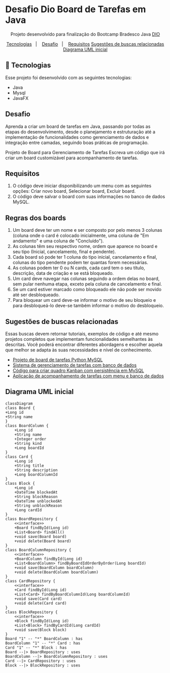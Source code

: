# Desafio Dio Board de Tarefas em Java

<p align="center">
Projeto desenvolvido para finalização do Bootcamp Bradesco Java <a href="https://www.dio.me" target="_blank">DIO</a><br/>
</p>

<p align="center">
  <a href="#-tecnologias">Tecnologias</a>&nbsp;&nbsp;&nbsp;|&nbsp;&nbsp;&nbsp;
  <a href="#-desafio">Desafio</a>&nbsp;&nbsp;&nbsp;|&nbsp;&nbsp;&nbsp;
  <a href="#-requisitos">Requisitos</a>
  <a href="#-sugestoes">Sugestões de buscas relacionadas</a>
  <a href="#diagrama">Diagrama UML inicial</a>
</p>

## 🚀 Tecnologias

Esse projeto foi desenvolvido com as seguintes tecnologias:

- Java
- Mysql
- JavaFX

## Desafio

Aprenda a criar um board de tarefas em Java, passando por todas as etapas do desenvolvimento, desde o planejamento e estruturação até a implementação de funcionalidades como gerenciamento de dados e integração entre camadas, seguindo boas práticas de programação.

Projeto de Board para Gerenciamento de Tarefas
Escreva um código que irá criar um board customizável para acompanhamento de tarefas.

## Requisitos

1. O código deve iniciar disponibilizando um menu com as seguintes opções: Criar novo board, Selecionar board, Excluir board.
2. O código deve salvar o board com suas informações no banco de dados MySQL.

## Regras dos boards
1. Um board deve ter um nome e ser composto por pelo menos 3 colunas (coluna onde o card é colocado inicialmente, uma coluna de "Em andamento" e uma coluna de "Concluído").
2. As colunas têm seu respectivo nome, ordem que aparece no board e seu tipo (Inicial, cancelamento, final e pendente).
3. Cada board só pode ter 1 coluna do tipo inicial, cancelamento e final, colunas do tipo pendente podem ter quantas forem necessárias.
4. As colunas podem ter 0 ou N cards, cada card tem o seu título, descrição, data de criação e se está bloqueado.
5. Um card deve navegar nas colunas seguindo a ordem delas no board, sem pular nenhuma etapa, exceto pela coluna de cancelamento e final.
6. Se um card estiver marcado como bloqueado ele não pode ser movido até ser desbloqueado.
7. Para bloquear um card deve-se informar o motivo de seu bloqueio e para desbloqueá-lo deve-se também informar o motivo do desbloqueio.

## Sugestões de buscas relacionadas

Essas buscas devem retornar tutoriais, exemplos de código e até mesmo projetos completos que implementam funcionalidades semelhantes às descritas. Você poderá encontrar diferentes abordagens e escolher aquela que melhor se adapta às suas necessidades e nível de conhecimento.

- [Projeto de board de tarefas Python MySQL](https://www.google.com/search?q=Projeto+de+board+de+tarefas+Python+MySQL&oq=Projeto+de+board+de+tarefas+Python+MySQL&gs_lcrp=EgZjaHJvbWUyBggAEEUYOTIHCAEQIRigATIHCAIQIRigATIHCAMQIRigAdIBBzcxNGowajeoAgCwAgA&sourceid=chrome&ie=UTF-8)
- [Sistema de gerenciamento de tarefas com banco de dados](https://www.google.com/search?q=%22Sistema+de+gerenciamento+de+tarefas+com+banco+de+dados%22&sca_esv=177fae3e0b1a050b&sxsrf=AHTn8zoq0rYtf5vlh5AmnquP7S7NpgPnyQ%3A1746708958121&ei=3qkcaKGWB_rW1sQPj4qo0AQ&ved=0ahUKEwih_eX39ZONAxV6q5UCHQ8FCkoQ4dUDCBA&uact=5&oq=%22Sistema+de+gerenciamento+de+tarefas+com+banco+de+dados%22&gs_lp=Egxnd3Mtd2l6LXNlcnAiOCJTaXN0ZW1hIGRlIGdlcmVuY2lhbWVudG8gZGUgdGFyZWZhcyBjb20gYmFuY28gZGUgZGFkb3MiMggQABiABBiiBDIIEAAYogQYiQUyCBAAGIAEGKIEMggQABiiBBiJBUisFlAAWNERcAB4AJABAJgB7QGgAaAEqgEFMC4yLjG4AQPIAQD4AQL4AQGYAgOgAq0EwgIFECEYoAGYAwCSBwUwLjIuMaAH_guyBwUwLjIuMbgHrQQ&sclient=gws-wiz-serp)
- [Código para criar quadro Kanban com persistência em MySQL](https://www.google.com/search?q=%22C%C3%B3digo+para+criar+quadro+Kanban+com+persist%C3%AAncia+em+MySQL%22&sca_esv=177fae3e0b1a050b&sxsrf=AHTn8zqS5WcUG44gYsSTAECMfcJ7E-lhkQ%3A1746709085833&ei=XaocaLDWMrrR1sQP9Z7qsAQ&ved=0ahUKEwjw-Ni09pONAxW6qJUCHXWPGkYQ4dUDCBA&uact=5&oq=%22C%C3%B3digo+para+criar+quadro+Kanban+com+persist%C3%AAncia+em+MySQL%22&gs_lp=Egxnd3Mtd2l6LXNlcnAiPSJDw7NkaWdvIHBhcmEgY3JpYXIgcXVhZHJvIEthbmJhbiBjb20gcGVyc2lzdMOqbmNpYSBlbSBNeVNRTCIyBRAhGKABSOsJUABY1QdwAHgBkAEAmAGuAaABsgKqAQMwLjK4AQPIAQD4AQL4AQGYAgGgAq8BmAMAkgcDMC4xoAetBbIHAzAuMbgHrwE&sclient=gws-wiz-serp)
- [Aplicação de acompanhamento de tarefas com menu e banco de dados](https://www.google.com/search?q=%22Aplica%C3%A7%C3%A3o+de+acompanhamento+de+tarefas+com+menu+e+banco+de+dados%22&sca_esv=177fae3e0b1a050b&sxsrf=AHTn8zrZN-D7QHA92LeHAQQvPlCTl1Bw9A%3A1746709101659&ei=baocaNSAKNnT1sQP0Y7J4QY&ved=0ahUKEwiU65689pONAxXZqZUCHVFHMmwQ4dUDCBA&uact=5&oq=%22Aplica%C3%A7%C3%A3o+de+acompanhamento+de+tarefas+com+menu+e+banco+de+dados%22&gs_lp=Egxnd3Mtd2l6LXNlcnAiRCJBcGxpY2HDp8OjbyBkZSBhY29tcGFuaGFtZW50byBkZSB0YXJlZmFzIGNvbSBtZW51IGUgYmFuY28gZGUgZGFkb3MiSLoHULgBWLgBcAF4AZABAJgBvQGgAb0BqgEDMC4xuAEDyAEA-AEC-AEBmAIBoAIDwgIKEAAYsAMY1gQYR5gDAIgGAZAGCJIHATGgB3qyBwC4BwA&sclient=gws-wiz-serp)

## Diagrama UML inicial

```mermaid
classDiagram
class Board {
+Long id
+String name
}
class BoardColumn {
    +Long id
    +String name
    +Integer order
    +String kind
    +Long boardId
}
class Card {
    +Long id
    +String title
    +String description
    +Long boardColumnId
}
class Block {
    +Long id
    +DateTime blockedAt
    +String blockReason
    +DateTime unblockedAt
    +String unblockReason
    +Long cardId
}
class BoardRepository {
    <<interface>>
    +Board findById(Long id)
    +List<Board> findAll()
    +void save(Board board)
    +void delete(Board board)
}
class BoardColumnRepository {
    <<interface>>
    +BoardColumn findById(Long id)
    +List<BoardColumn> findByBoardIdOrderByOrder(Long boardId)
    +void save(BoardColumn boardColumn)
    +void delete(BoardColumn boardColumn)
}
class CardRepository {
    <<interface>>
    +Card findById(Long id)
    +List<Card> findByBoardColumnId(Long boardColumnId)
    +void save(Card card)
    +void delete(Card card)
}
class BlockRepository {
    <<interface>>
    +Block findById(Long id)
    +List<Block> findByCardId(Long cardId)
    +void save(Block block)
}
Board "1" -- "*" BoardColumn : has
BoardColumn "1" -- "*" Card : has
Card "1" -- "*" Block : has
Board --|> BoardRepository : uses
BoardColumn --|> BoardColumnRepository : uses
Card --|> CardRepository : uses
Block --|> BlockRepository : uses
```
